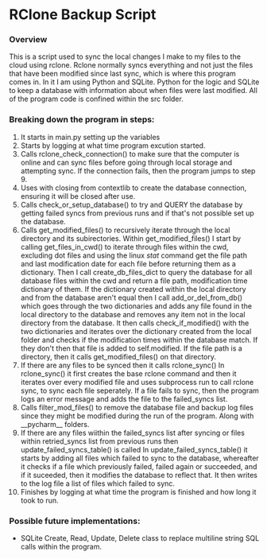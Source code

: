 # RClone Backup Script

### Overview
This is a script used to sync the local changes I make to my files to the cloud using rclone.
Rclone normally syncs everything and not just the files that have been modified since last sync, which is where this program comes in.
In it I am using Python and SQLite. Python for the logic and SQLite to keep a database with information about when files were last modified.
All of the program code is confined within the src folder.

### Breaking down the program in steps:
1. It starts in main.py setting up the variables
2. Starts by logging at what time program excution started.
3. Calls rclone_check_connection() to make sure that the computer is online and can sync files before going through local storage and attempting sync. If the connection fails, then the program jumps to step 9.
4. Uses with closing from contextlib to create the database connection, ensuring it will be closed after use.
5. Calls check_or_setup_database() to try and QUERY the database by getting failed syncs from previous runs and if that's not possible set up the database.
6. Calls get_modified_files() to recursively iterate through the local directory and its subirectories.
	Within get_modified_files() I start by calling get_files_in_cwd() to iterate through files within the cwd, excluding dot files and using the linux _stat_ command get the file path and last modification date for each file before returning them as a dictionary.
	Then I call create_db_files_dict to query the database for all database files within the cwd and return a file path, modification time dictionary of them.
	If the dictionary created within the local directory and from the database aren't equal then I call add_or_del_from_db() which goes through the two dictionaries and adds any file found in the local directory to the database and removes any item not in the local directory from the database.
	It then calls check_if_modified() with the two dictionaries and iterates over the dictionary created from the local folder and checks if the modification times within the database match. If they don't then that file is added to self.modified. If the file path is a directory, then it calls get_modified_files() on that directory.
6. If there are any files to be synced then it calls rclone_sync()
	In rclone_sync() it first creates the base rclone command and then it iterates over every modified file and uses subprocess run to call rclone sync, to sync each file seperately. If a file fails to sync, then the program logs an error message and adds the file to the failed_syncs list.
7. Calls filter_mod_files() to remove the database file and backup log files since they might be modified during the run of the program. Along with \_\_pycharm\_\_ folders.
8. If there are any files wiithin the failed_syncs list after syncing or files within retried_syncs list from previous runs then update_failed_syncs_table() is called
	In update_failed_syncs_table() it starts by adding all files which failed to sync to the database, whereafter it checks if a file which previously failed, failed again or succeeded, and if it suceeded, then it modifies the database to reflect that. It then writes to the log file a list of files which failed to sync.
9. Finishes by logging at what time the program is finished and how long it took to run.

### Possible future implementations:
- SQLite Create, Read, Update, Delete class to replace multiline string SQL calls within the program.


